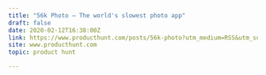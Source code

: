 ```yaml
---
title: "56k Photo — The world's slowest photo app"
draft: false
date: 2020-02-12T16:38:00Z
link: https://www.producthunt.com/posts/56k-photo?utm_medium=RSS&utm_source=hune
site: www.producthunt.com
topic: product hunt  

---
```

